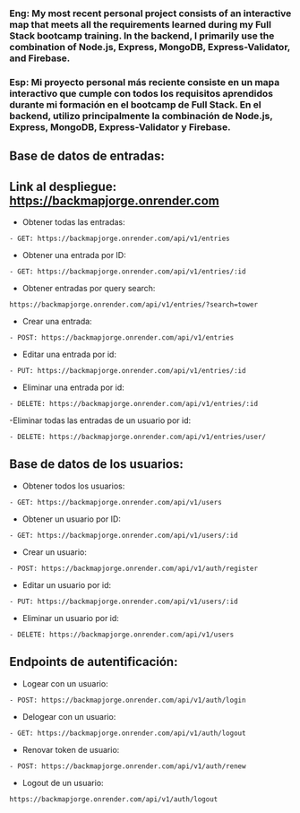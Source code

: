 ### Eng: My most recent personal project consists of an interactive map that meets all the requirements learned during my Full Stack bootcamp training. In the backend, I primarily use the combination of Node.js, Express, MongoDB, Express-Validator, and Firebase.

### Esp: Mi proyecto personal más reciente consiste en un mapa interactivo que cumple con todos los requisitos aprendidos durante mi formación en el bootcamp de Full Stack. En el backend, utilizo principalmente la combinación de Node.js, Express, MongoDB, Express-Validator y Firebase.

## Base de datos de entradas:

## Link al despliegue: https://backmapjorge.onrender.com

- Obtener todas las entradas:
````
- GET: https://backmapjorge.onrender.com/api/v1/entries
````  

- Obtener una entrada por ID:
````
- GET: https://backmapjorge.onrender.com/api/v1/entries/:id
```` 
- Obtener entradas por query search:
````
https://backmapjorge.onrender.com/api/v1/entries/?search=tower
````
- Crear una entrada:
````
- POST: https://backmapjorge.onrender.com/api/v1/entries
````  

- Editar una entrada por id:
````
- PUT: https://backmapjorge.onrender.com/api/v1/entries/:id
````
- Eliminar una entrada por id:
````
- DELETE: https://backmapjorge.onrender.com/api/v1/entries/:id
````  
-Eliminar todas las entradas de un usuario por id:
````
- DELETE: https://backmapjorge.onrender.com/api/v1/entries/user/
````  
## Base de datos de los usuarios:
- Obtener todos los usuarios:
````
- GET: https://backmapjorge.onrender.com/api/v1/users
````
- Obtener un usuario por ID:
````
- GET: https://backmapjorge.onrender.com/api/v1/users/:id
````
- Crear un usuario:
````
- POST: https://backmapjorge.onrender.com/api/v1/auth/register
````
- Editar un usuario por id:
````
- PUT: https://backmapjorge.onrender.com/api/v1/users/:id
````
- Eliminar un usuario por id:
````
- DELETE: https://backmapjorge.onrender.com/api/v1/users
````

## Endpoints de autentificación:

- Logear con un usuario:
````
- POST: https://backmapjorge.onrender.com/api/v1/auth/login
````
- Delogear con un usuario:
````
- GET: https://backmapjorge.onrender.com/api/v1/auth/logout
````
- Renovar token de usuario:
````
- POST: https://backmapjorge.onrender.com/api/v1/auth/renew
````
- Logout de un usuario:
````
https://backmapjorge.onrender.com/api/v1/auth/logout
````